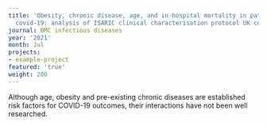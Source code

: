 ```yaml
---
title: 'Obesity, chronic disease, age, and in-hospital mortality in patients with
  covid-19: analysis of ISARIC clinical characterisation protocol UK cohort.'
journal: BMC infectious diseases
year: '2021'
month: Jul
projects:
- example-project
featured: 'true'
weight: 200
---
```


Although age, obesity and pre-existing chronic diseases are established risk factors for COVID-19 outcomes, their interactions have not been well researched.